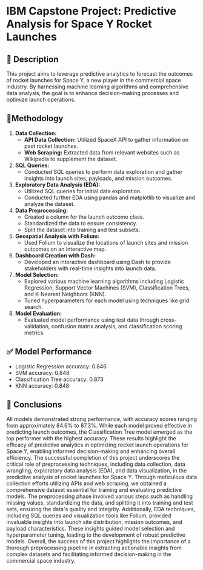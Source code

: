 # IBM Capstone Project: Predictive Analysis for Space Y Rocket Launches

## 🔰 Description
This project aims to leverage predictive analytics to forecast the outcomes of rocket launches for Space Y, a new player in the commercial space industry. By harnessing machine learning algorithms and comprehensive data analysis, the goal is to enhance decision-making processes and optimize launch operations.

## 🔱Methodology
1. **Data Collection:**
    - **API Data Collection:** Utilized SpaceX API to gather information on past rocket launches.
    - **Web Scraping:** Extracted data from relevant websites such as Wikipedia to supplement the dataset.
2. **SQL Queries:**
    - Conducted SQL queries to perform data exploration and gather insights into launch sites, payloads, and mission outcomes.
3. **Exploratory Data Analysis (EDA):** 
    - Utilized SQL queries for initial data exploration.
    - Conducted further EDA using pandas and matplotlib to visualize and analyze the dataset.
4. **Data Preprocessing:**
    - Created a column for the launch outcome class.
    - Standardized the data to ensure consistency.
    - Split the dataset into training and test subsets.
5. **Geospatial Analysis with Folium:**
    - Used Folium to visualize the locations of launch sites and mission outcomes on an interactive map.
6. **Dashboard Creation with Dash:**
    - Developed an interactive dashboard using Dash to provide stakeholders with real-time insights into launch data.
7. **Model Selection:**
    - Explored various machine learning algorithms including Logistic Regression, Support Vector Machines (SVM), Classification Trees, and K-Nearest Neighbors (KNN).
    - Tuned hyperparameters for each model using techniques like grid search.
8. **Model Evaluation:**
    - Evaluated model performance using test data through cross-validation, confusion matrix analysis, and classification scoring metrics.

## ✅ Model Performance
- Logistic Regression accuracy: 0.846
- SVM accuracy: 0.848
- Classification Tree accuracy: 0.873
- KNN accuracy: 0.848

## 🔶 Conclusions
All models demonstrated strong performance, with accuracy scores ranging from approximately 84.6% to 87.3%. While each model proved effective in predicting launch outcomes, the Classification Tree model emerged as the top performer with the highest accuracy. These results highlight the efficacy of predictive analytics in optimizing rocket launch operations for Space Y, enabling informed decision-making and enhancing overall efficiency. The successful completion of this project underscores the critical role of preprocessing techniques, including data collection, data wrangling, exploratory data analysis (EDA), and data visualization, in the predictive analysis of rocket launches for Space Y. Through meticulous data collection efforts utilizing APIs and web scraping, we obtained a comprehensive dataset essential for training and evaluating predictive models. The preprocessing phase involved various steps such as handling missing values, standardizing the data, and splitting it into training and test sets, ensuring the data's quality and integrity. Additionally, EDA techniques, including SQL queries and visualization tools like Folium, provided invaluable insights into launch site distribution, mission outcomes, and payload characteristics. These insights guided model selection and hyperparameter tuning, leading to the development of robust predictive models. Overall, the success of this project highlights the importance of a thorough preprocessing pipeline in extracting actionable insights from complex datasets and facilitating informed decision-making in the commercial space industry.
